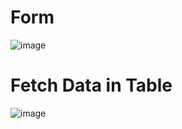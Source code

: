 <h1>Form </h1>


![image](https://github.com/user-attachments/assets/80c172e0-847e-41b8-9780-cd3ffe280533)


<h1>Fetch Data in Table</h1>


![image](https://github.com/user-attachments/assets/acd6bb74-4016-47bb-9b0b-680d0dda0a29)
